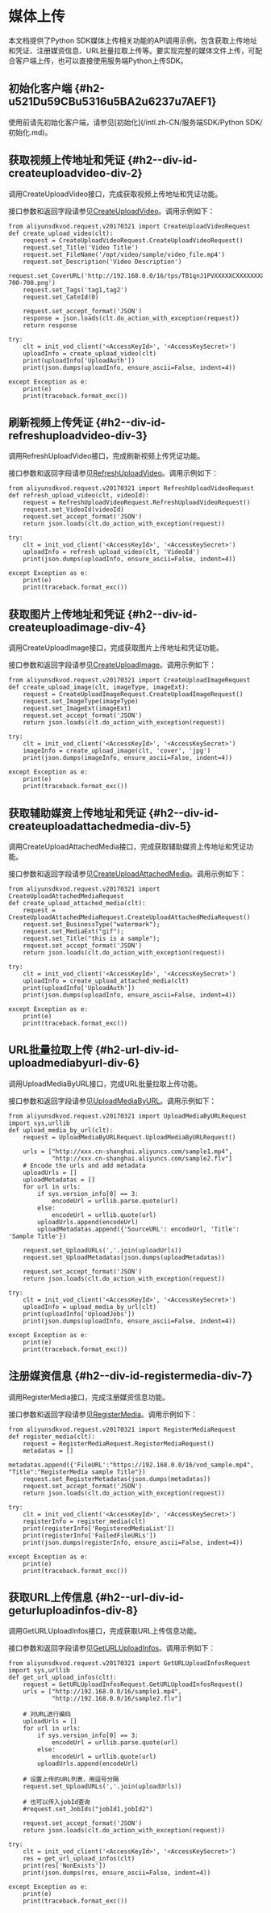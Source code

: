 媒体上传 
=========================

本文档提供了Python SDK媒体上传相关功能的API调用示例，包含获取上传地址和凭证、注册媒资信息、URL批量拉取上传等。要实现完整的媒体文件上传，可配合客户端上传，也可以直接使用服务端Python上传SDK。

初始化客户端 {#h2-u521Du59CBu5316u5BA2u6237u7AEF1}
--------------------------------------------

使用前请先初始化客户端，请参见[初始化](/intl.zh-CN/服务端SDK/Python SDK/初始化.md)。

获取视频上传地址和凭证 {#h2--div-id-createuploadvideo-div-2}
-------------------------------------------------

调用CreateUploadVideo接口，完成获取视频上传地址和凭证功能。

接口参数和返回字段请参见[CreateUploadVideo](/intl.zh-CN/服务端API/媒体上传/获取视频上传地址和凭证.md)。调用示例如下：

    from aliyunsdkvod.request.v20170321 import CreateUploadVideoRequest
    def create_upload_video(clt):
        request = CreateUploadVideoRequest.CreateUploadVideoRequest()
        request.set_Title('Video Title')
        request.set_FileName('/opt/video/sample/video_file.mp4')
        request.set_Description('Video Description')
     request.set_CoverURL('http://192.168.0.0/16/tps/TB1qnJ1PVXXXXXCXXXXXXXXXXXX-700-700.png')
        request.set_Tags('tag1,tag2')
        request.set_CateId(0)
    
        request.set_accept_format('JSON')
        response = json.loads(clt.do_action_with_exception(request))
        return response
    
    try:
        clt = init_vod_client('<AccessKeyId>', '<AccessKeySecret>')
        uploadInfo = create_upload_video(clt)
        print(uploadInfo['UploadAuth'])
        print(json.dumps(uploadInfo, ensure_ascii=False, indent=4))
    
    except Exception as e:
        print(e)
        print(traceback.format_exc())



刷新视频上传凭证 {#h2--div-id-refreshuploadvideo-div-3}
-----------------------------------------------

调用RefreshUploadVideo接口，完成刷新视频上传凭证功能。

接口参数和返回字段请参见[RefreshUploadVideo](/intl.zh-CN/服务端API/媒体上传/刷新视频上传凭证.md)。调用示例如下：

    from aliyunsdkvod.request.v20170321 import RefreshUploadVideoRequest
    def refresh_upload_video(clt, videoId):
        request = RefreshUploadVideoRequest.RefreshUploadVideoRequest()
        request.set_VideoId(videoId)
        request.set_accept_format('JSON')
        return json.loads(clt.do_action_with_exception(request))
    
    try:
        clt = init_vod_client('<AccessKeyId>', '<AccessKeySecret>')
        uploadInfo = refresh_upload_video(clt, 'VideoId')
        print(json.dumps(uploadInfo, ensure_ascii=False, indent=4))
    
    except Exception as e:
        print(e)
        print(traceback.format_exc())



获取图片上传地址和凭证 {#h2--div-id-createuploadimage-div-4}
-------------------------------------------------

调用CreateUploadImage接口，完成获取图片上传地址和凭证功能。

接口参数和返回字段请参见[CreateUploadImage](/intl.zh-CN/服务端API/媒体上传/获取图片上传地址和凭证.md)。调用示例如下：

    from aliyunsdkvod.request.v20170321 import CreateUploadImageRequest
    def create_upload_image(clt, imageType, imageExt):
        request = CreateUploadImageRequest.CreateUploadImageRequest()
        request.set_ImageType(imageType)
        request.set_ImageExt(imageExt)
        request.set_accept_format('JSON')
        return json.loads(clt.do_action_with_exception(request))
    
    try:
        clt = init_vod_client('<AccessKeyId>', '<AccessKeySecret>')
        imageInfo = create_upload_image(clt, 'cover', 'jpg')
        print(json.dumps(imageInfo, ensure_ascii=False, indent=4))
    
    except Exception as e:
        print(e)
        print(traceback.format_exc())



获取辅助媒资上传地址和凭证 {#h2--div-id-createuploadattachedmedia-div-5}
-----------------------------------------------------------

调用CreateUploadAttachedMedia接口，完成获取辅助媒资上传地址和凭证功能。

接口参数和返回字段请参见[CreateUploadAttachedMedia](/intl.zh-CN/服务端API/媒体上传/获取辅助媒资上传地址和凭证.md)。调用示例如下：

    from aliyunsdkvod.request.v20170321 import CreateUploadAttachedMediaRequest
    def create_upload_attached_media(clt):
        request = CreateUploadAttachedMediaRequest.CreateUploadAttachedMediaRequest()
        request.set_BusinessType("watermark");
        request.set_MediaExt("gif");
        request.set_Title("this is a sample");
        request.set_accept_format('JSON')
        return json.loads(clt.do_action_with_exception(request))
    
    try:
        clt = init_vod_client('<AccessKeyId>', '<AccessKeySecret>')
        uploadInfo = create_upload_attached_media(clt)
        print(uploadInfo['UploadAuth'])
        print(json.dumps(uploadInfo, ensure_ascii=False, indent=4))
    
    except Exception as e:
        print(e)
        print(traceback.format_exc())



URL批量拉取上传 {#h2-url-div-id-uploadmediabyurl-div-6}
-------------------------------------------------

调用UploadMediaByURL接口，完成URL批量拉取上传功能。

接口参数和返回字段请参见[UploadMediaByURL](/intl.zh-CN/服务端API/媒体上传/URL批量拉取上传.md)。调用示例如下：

    from aliyunsdkvod.request.v20170321 import UploadMediaByURLRequest
    import sys,urllib
    def upload_media_by_url(clt):
        request = UploadMediaByURLRequest.UploadMediaByURLRequest()
    
        urls = ["http://xxx.cn-shanghai.aliyuncs.com/sample1.mp4",
                "http://xxx.cn-shanghai.aliyuncs.com/sample2.flv"]
        # Encode the urls and add metadata
        uploadUrls = []
        uploadMetadatas = []
        for url in urls:
            if sys.version_info[0] == 3:
                encodeUrl = urllib.parse.quote(url)
            else:
                encodeUrl = urllib.quote(url)
            uploadUrls.append(encodeUrl)
            uploadMetadatas.append({'SourceURL': encodeUrl, 'Title': 'Sample Title'})
    
        request.set_UploadURLs(','.join(uploadUrls))
        request.set_UploadMetadatas(json.dumps(uploadMetadatas))
    
        request.set_accept_format('JSON')
        return json.loads(clt.do_action_with_exception(request))
    
    try:
        clt = init_vod_client('<AccessKeyId>', '<AccessKeySecret>')
        uploadInfo = upload_media_by_url(clt)
        print(uploadInfo['UploadJobs'])
        print(json.dumps(uploadInfo, ensure_ascii=False, indent=4))
    
    except Exception as e:
        print(e)
        print(traceback.format_exc())



注册媒资信息 {#h2--div-id-registermedia-div-7}
----------------------------------------

调用RegisterMedia接口，完成注册媒资信息功能。

接口参数和返回字段请参见[RegisterMedia](/intl.zh-CN/服务端API/媒体上传/注册媒资信息.md)。调用示例如下：

    from aliyunsdkvod.request.v20170321 import RegisterMediaRequest
    def register_media(clt):
        request = RegisterMediaRequest.RegisterMediaRequest()
        metadatas = []
        metadatas.append({'FileURL':"https://192.168.0.0/16/vod_sample.mp4", "Title":"RegisterMedia sample Title"})
        request.set_RegisterMetadatas(json.dumps(metadatas))
        request.set_accept_format('JSON')
        return json.loads(clt.do_action_with_exception(request))
    
    try:
        clt = init_vod_client('<AccessKeyId>', '<AccessKeySecret>')
        registerInfo = register_media(clt)
        print(registerInfo['RegisteredMediaList'])
        print(registerInfo['FailedFileURLs'])
        print(json.dumps(registerInfo, ensure_ascii=False, indent=4))
    
    except Exception as e:
        print(e)
        print(traceback.format_exc())



获取URL上传信息 {#h2--url-div-id-geturluploadinfos-div-8}
---------------------------------------------------

调用GetURLUploadInfos接口，完成获取URL上传信息功能。

接口参数和返回字段请参见[GetURLUploadInfos](/intl.zh-CN/服务端API/媒体上传/获取URL上传信息.md)。调用示例如下：

    from aliyunsdkvod.request.v20170321 import GetURLUploadInfosRequest
    import sys,urllib
    def get_url_upload_infos(clt):
        request = GetURLUploadInfosRequest.GetURLUploadInfosRequest()
        urls = ["http://192.168.0.0/16/sample1.mp4",
                "http://192.168.0.0/16/sample2.flv"]
    
        # 对URL进行编码
        uploadUrls = []
        for url in urls:
            if sys.version_info[0] == 3:
                encodeUrl = urllib.parse.quote(url)
            else:
                encodeUrl = urllib.quote(url)
            uploadUrls.append(encodeUrl)
    
        # 设置上传的URL列表，用逗号分隔
        request.set_UploadURLs(','.join(uploadUrls))
    
        # 也可以传入jobId查询
        #request.set_JobIds("jobId1,jobId2")
    
        request.set_accept_format('JSON')
        return json.loads(clt.do_action_with_exception(request))
    
    try:
        clt = init_vod_client('<AccessKeyId>', '<AccessKeySecret>')
        res = get_url_upload_infos(clt)
        print(res['NonExists'])
        print(json.dumps(res, ensure_ascii=False, indent=4))
    
    except Exception as e:
        print(e)
        print(traceback.format_exc())


